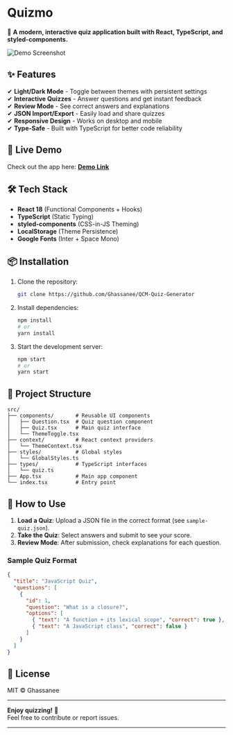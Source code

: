# **Quizmo**

🚀 **A modern, interactive quiz application built with React, TypeScript, and styled-components.**

![Demo Screenshot](https://i.imgur.com/lNpXcvm.png)

## **✨ Features**

✔ **Light/Dark Mode** - Toggle between themes with persistent settings  
✔ **Interactive Quizzes** - Answer questions and get instant feedback  
✔ **Review Mode** - See correct answers and explanations  
✔ **JSON Import/Export** - Easily load and share quizzes  
✔ **Responsive Design** - Works on desktop and mobile  
✔ **Type-Safe** - Built with TypeScript for better code reliability

## **🚀 Live Demo**

Check out the app here: **[Demo Link](www.quizmo.top)**

## **🛠 Tech Stack**

- **React 18** (Functional Components + Hooks)
- **TypeScript** (Static Typing)
- **styled-components** (CSS-in-JS Theming)
- **LocalStorage** (Theme Persistence)
- **Google Fonts** (Inter + Space Mono)

## **📦 Installation**

1. Clone the repository:
   ```bash
   git clone https://github.com/Ghassanee/QCM-Quiz-Generator
   ```
2. Install dependencies:
   ```bash
   npm install
   # or
   yarn install
   ```
3. Start the development server:
   ```bash
   npm start
   # or
   yarn start
   ```

## **🔧 Project Structure**

```
src/
├── components/       # Reusable UI components
│   ├── Question.tsx  # Quiz question component
│   ├── Quiz.tsx      # Main quiz interface
│   └── ThemeToggle.tsx
├── context/          # React context providers
│   └── ThemeContext.tsx
├── styles/           # Global styles
│   └── GlobalStyles.ts
├── types/            # TypeScript interfaces
│   └── quiz.ts
├── App.tsx           # Main app component
└── index.tsx         # Entry point
```

## **📝 How to Use**

1. **Load a Quiz**: Upload a JSON file in the correct format (see `sample-quiz.json`).
2. **Take the Quiz**: Select answers and submit to see your score.
3. **Review Mode**: After submission, check explanations for each question.

### **Sample Quiz Format**

```json
{
  "title": "JavaScript Quiz",
  "questions": [
    {
      "id": 1,
      "question": "What is a closure?",
      "options": [
        { "text": "A function + its lexical scope", "correct": true },
        { "text": "A JavaScript class", "correct": false }
      ]
    }
  ]
}
```

## **📜 License**

MIT © Ghassanee

---

**Enjoy quizzing!** 🎉  
Feel free to contribute or report issues.

---
